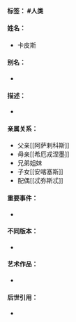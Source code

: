 #### 标签： #人类
#### 姓名：
- 卡皮斯
#### 别名：
- 
#### 描述：
- 
#### 亲属关系：
- 父亲[[阿萨剌科斯]]
- 母亲[[希厄戎涅墨]]
- 兄弟姐妹
- 子女[[安喀塞斯]]
- 配偶[[忒弥斯忒]]
#### 重要事件：
- 
#### 不同版本：
- 
#### 艺术作品：
- 
#### 后世引用：
- 